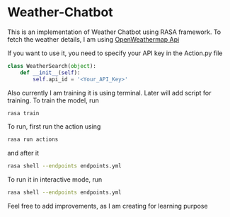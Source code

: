 # Weather-Chatbot

This is an implementation of Weather Chatbot using RASA framework.
To fetch the weather details, I am using [OpenWeathermap Api](https://openweathermap.org/api)

If you want to use it, you need to specify  your API key in the Action.py file

```python
class WeatherSearch(object):
    def __init__(self):
        self.api_id = '<Your_API_Key>'
 ```
 
 Also currently I am training it is using terminal. Later will add script for training.
 To train the model, run
 ```bash
 rasa train
 ```
 
 To run, first run the action using
 ```bash
 rasa run actions
 ```
 
 and after it
 ```bash
 rasa shell --endpoints endpoints.yml 
 ```
 
 To run it in interactive mode, run
 ```bash
 rasa shell --endpoints endpoints.yml 
 ```
 
 Feel free to add  improvements, as I am creating for learning purpose
